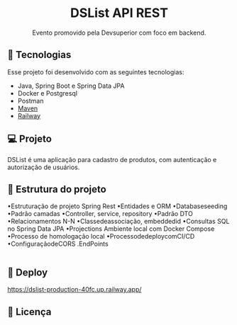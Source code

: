 <h1 align="center"> DSList API REST </h1>

<p align="center">
Evento promovido pela Devsuperior com foco em backend.
</p>


## 🚀 Tecnologias

Esse projeto foi desenvolvido com as seguintes tecnologias:

- Java, Spring Boot e Spring Data JPA
- Docker e Postgresql
- Postman
- [Maven](https://maven.apache.org/)
- [Railway](https://railway.app/)

## 💻 Projeto

DSList é uma aplicação para cadastro de produtos, com autenticação e autorização de usuários.
## 📂 Estrutura do projeto

•Estruturação de projeto Spring Rest
•Entidades e ORM
•Databaseseeding
•Padrão camadas
•Controller, service, repository
•Padrão DTO
•Relacionamentos N-N 
•Classedeassociação, embeddedid 
•Consultas SQL no Spring Data JPA 
•Projections
Ambiente local com Docker Compose 
•Processo de homologação local 
•ProcessodedeploycomCI/CD 
•ConfiguraçãodeCORS
.EndPoints
```

```
## 🔖 Deploy

https://dslist-production-40fc.up.railway.app/

## 📝 Licença

